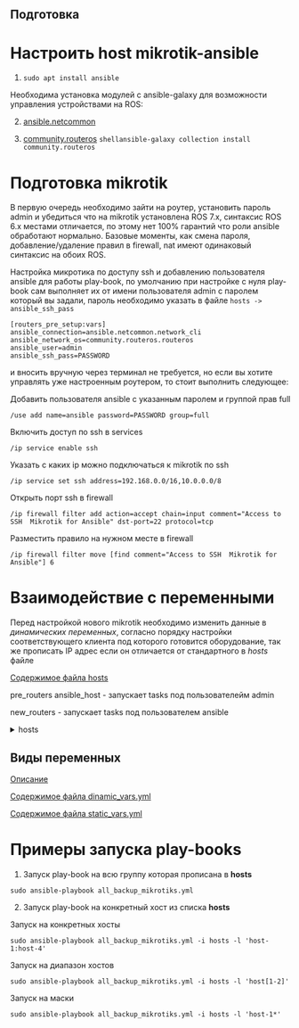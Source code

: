 ## Подготовка

# Настроить host mikrotik-ansible
1) ```sudo apt install ansible```
   
Необходима установка модулей с ansible-galaxy для возможности управления устройствами на ROS:

2) [ansible.netcommon](https://docs.ansible.com/ansible/latest/collections/ansible/netcommon/network_cli_connection.html#ansible-collections-ansible-netcommon-network-cli-connection/)

3) [community.routeros](https://galaxy.ansible.com/ui/repo/published/community/routeros/) ```shellansible-galaxy collection install community.routeros```

# Подготовка mikrotik

В первую очередь необходимо зайти на роутер, установить пароль admin и убедиться что на mikrotik установлена ROS 7.x, синтаксис ROS 6.x местами отличается, по этому нет 100% гарантий что роли ansible обработают нормально. Базовые моменты, как смена пароля, добавление/удаление правил в firewall, nat имеют одинаковый синтаксис на обоих ROS.

Настройка микротика по доступу ssh и добавлению пользователя ansible для работы play-book, по умолчанию при настройке с нуля play-book сам выполняет  их от имени пользователя admin с паролем который вы задали, пароль необходимо указать в файле ```hosts -> ansible_ssh_pass```

```
[routers_pre_setup:vars]
ansible_connection=ansible.netcommon.network_cli
ansible_network_os=community.routeros.routeros
ansible_user=admin
ansible_ssh_pass=PASSWORD
```

и вносить вручную через терминал не требуется, но если вы хотите управлять уже настроенным роутером, то стоит выполнить следующее:


Добавить пользователя ansible с указанным паролем и группой прав full

```
/use add name=ansible password=PASSWORD group=full
```
Включить доступ по ssh в services
```
/ip service enable ssh
```

Указать с каких ip можно подключаться к mikrotik по ssh

```
/ip service set ssh address=192.168.0.0/16,10.0.0.0/8
```

Открыть порт ssh в firewall

```
/ip firewall filter add action=accept chain=input comment="Access to SSH  Mikrotik for Ansible" dst-port=22 protocol=tcp
```

Разместить правило на нужном месте в firewall

```
/ip firewall filter move [find comment="Access to SSH  Mikrotik for Ansible"] 6
```


# Взаимодействие с переменными
Перед настройкой нового mikrotik необходимо изменить данные в *динамических переменных*, согласно порядку настройки соответствующего клиента под которого готовится оборудование, так же прописать IP адрес если он отличается от стандартного в *hosts* файле

[Содержимое файла hosts](https://github.com/bigorado/ansible-for-mikrotik/blob/main/hosts)

pre_routers ansible_host - запускает tasks под пользователейм admin

new_routers - запускает tasks под пользователем ansible

<details>
    <summary>hosts</summary>
    
    ```
    #Настройка роутера с нуля начинается тут ==========
    [routers_pre_setup]
    pre_routers ansible_host=192.168.88.1

    [routers_pre_setup:vars]
    ansible_connection=ansible.netcommon.network_cli
    ansible_network_os=community.routeros.routeros
    ansible_user=admin
    ansible_ssh_pass=PASSWORD

    [routers_new]
    new_routers ansible_host=192.168.88.1

    [routers_new:vars]
    ansible_connection=ansible.netcommon.network_cli
    ansible_network_os=community.routeros.routeros
    ansible_user=ansible
    ansible_ssh_pass=PASSWORD

    #Статическое значение не менять!!!
    [routers_l2tp_server]
    l2tp_server_mikrotik ansible_host=IPADDRESS

    [routers_l2tp_server:vars]
    ansible_connection=ansible.netcommon.network_cli
    ansible_network_os=community.routeros.routeros
    ansible_user=ansible
    ansible_ssh_pass=PASSWORD

    #Указать ip роутера клиента до куда будет строиться маршрут
    [router_l2tp_server_client]
    client_mikrotik ansible_host=IPADDRESS

    [router_l2tp_server_client:vars]
    ansible_connection=ansible.netcommon.network_cli
    ansible_network_os=community.routeros.routeros
    ansible_user=ansible
    ansible_ssh_pass=PASSWORD
    ```
</details>


## Виды переменных

[Описание](https://github.com/bigorado/ansible-for-mikrotik/blob/main/group_vars/README.md)

[Содержимое файла dinamic_vars.yml]([https://github.com/bigorado/ansible-for-mikrotik/blob/main/group_vars/dinamic_vars.yml)


[Содержимое файла static_vars.yml](https://github.com/bigorado/ansible-for-mikrotik/blob/main/group_vars/static_vars.yml)


# Примеры запуска play-books

1) Запуск play-book на всю группу которая прописана в **hosts**
```
sudo ansible-playbook all_backup_mikrotiks.yml
```

2) Запуск play-book на конкретный хост из списка **hosts**

Запуск на конкретных хосты
```
sudo ansible-playbook all_backup_mikrotiks.yml -i hosts -l 'host-1:host-4'
```
Запуск на диапазон хостов
```
sudo ansible-playbook all_backup_mikrotiks.yml -i hosts -l 'host[1-2]'
```
Запуск на маски
```
sudo ansible-playbook all_backup_mikrotiks.yml -i hosts -l 'host-1*'
```
